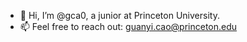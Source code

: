 - 👋 Hi, I’m @gca0, a junior at Princeton University.
- 📫 Feel free to reach out: guanyi.cao@princeton.edu

<!---
gca0/gca0 is a ✨ special ✨ repository because its `README.md` (this file) appears on your GitHub profile.
You can click the Preview link to take a look at your changes.
--->
